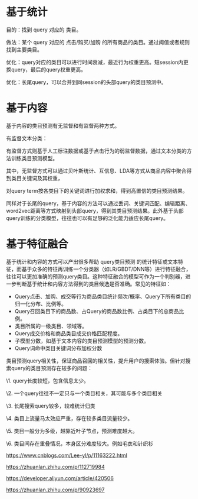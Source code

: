 # 基于统计

目的：找到 query 对应的 类目。 

做法：某个 query 对应的 点击/购买/加购 的所有商品的类目。通过阈值或者规则 找到主要类目。

优化：query对应的类目可以进行时间衰减，最近行为权重更高。短session内更换query，最后的query权重更高。

优化：长尾query，可以合并到同session的头部query的类目预测中。



# 基于内容

基于内容的类目预测有无监督和有监督两种方式。



有监督文本分类：

有监督方式则基于人工标注数据或基于点击行为的弱监督数据，通过文本分类的方法训练类目预测模型。



其中，无监督方式可以通过贝叶斯统计、互信息、LDA等方式从商品内容中聚合得到类目关键词及其权重，

对query term按各类目下的关键词进行加权求和，得到高置信的类目预测结果。



同样对于长尾的query，基于内容的方法可以通过丢词、关键词匹配、编辑距离、word2vec距离等方式映射到头部query，得到其类目预测结果。此外基于头部query训练的分类模型，往往也可以有足够的泛化能力适应长尾query。



# 基于特征融合

基于统计和内容的方式可以产出很多帮助 query类目预测 的统计特征或文本特征，而基于众多的特征再训练一个分类器（如LR/GBDT/DNN等）进行特征融合，往往可以更加准确的预测query类目。这种特征融合的模型可作为一个判别器，进一步判断基于统计和内容方法得到的类目候选是否准确。常见的特征如：

- Query点击、加购、成交等行为商品类目统计频次/概率、Query下所有类目的归一化分布、比例等。
- Query召回类目下的商品数、占Query的商品数比例、占类目下的总商品比例。
- 类目所属的一级类目、领域等。
- Query成交价格和商品类目成交价格匹配程度。
- 子模型分数，如基于文本内容的类目预测模型的预测分数。
- Query词命中类目关键词分布加权分数



类目预测query相关性，保证商品召回的相关性，提升用户的搜索体验。但针对搜索query的类目预测存在较多的问题：

\1. query长度较短，包含信息太少。

\2. 一个query往往不一定只与一个类目相关，其可能与多个类目相关

\3. 长尾搜索query较多，较难统计归类

\4. 类目上流量马太效应严重，存在较多类目流量较少。

\5. 类目一般分为多级，越靠近叶子节点，预测难度越大。

\6. 类目间存在重叠情况，本身区分难度较大。例如毛衣和针织衫



https://www.cnblogs.com/Lee-yl/p/11163222.html

https://zhuanlan.zhihu.com/p/112719984

https://developer.aliyun.com/article/420506

https://zhuanlan.zhihu.com/p/90923697










